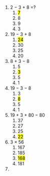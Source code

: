 1. 2 − 3 + 8 =?
   1. <mark>7</mark>
   2. 8
   3. 9
   4. 3
2. 19 − 3 + 8
   1. <mark>24</mark>
   2. 30
   3. 25
   4. 20
3. 8 + 3 − 8
   1. 5
   2. <mark>3</mark>
   3. 5
   4. 1
4. 19 − 3 − 8
   1. 3
   2. <mark>8</mark>
   3. 5
   4. 1
5. 19 + 3 + 80 − 80
   1. 37
   2. 27
   3. 25
   4. <mark>22</mark>
6. 3 × 56
   1. 167
   2. 185
   3. <mark>168</mark>
   4. 181
7. 
